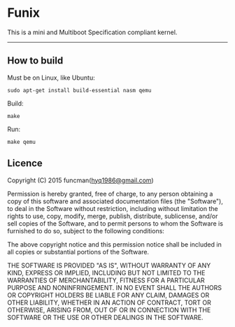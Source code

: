 Funix
===

This is a mini and Multiboot Specification compliant kernel.
***

## How to build

Must be on Linux, like Ubuntu:

```
sudo apt-get install build-essential nasm qemu
```

Build:

```
make
```

Run:

```
make qemu
```

## Licence

Copyright (C) 2015 funcman(hyq1986@gmail.com)

Permission is hereby granted, free of charge, to any person obtaining a copy of this software and associated documentation files (the "Software"), to deal in the Software without restriction, including without limitation the rights to use, copy, modify, merge, publish, distribute, sublicense, and/or sell copies of the Software, and to permit persons to whom the Software is furnished to do so, subject to the following conditions:

The above copyright notice and this permission notice shall be included in all copies or substantial portions of the Software.

THE SOFTWARE IS PROVIDED "AS IS", WITHOUT WARRANTY OF ANY KIND, EXPRESS OR IMPLIED, INCLUDING BUT NOT LIMITED TO THE WARRANTIES OF MERCHANTABILITY, FITNESS FOR A PARTICULAR PURPOSE AND NONINFRINGEMENT. IN NO EVENT SHALL THE AUTHORS OR COPYRIGHT HOLDERS BE LIABLE FOR ANY CLAIM, DAMAGES OR OTHER LIABILITY, WHETHER IN AN ACTION OF CONTRACT, TORT OR OTHERWISE, ARISING FROM, OUT OF OR IN CONNECTION WITH THE SOFTWARE OR THE USE OR OTHER DEALINGS IN THE SOFTWARE.
